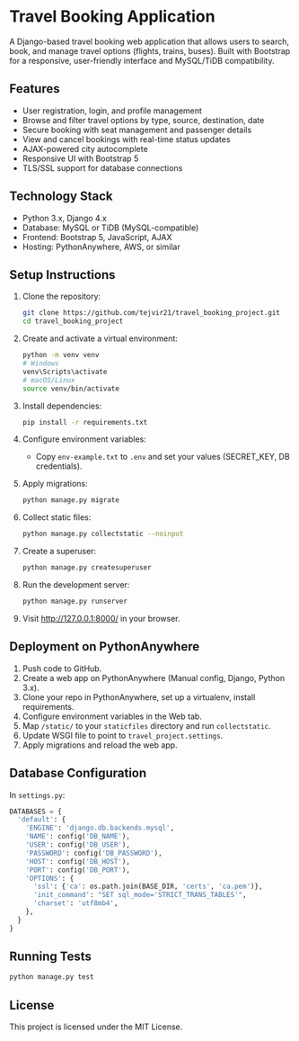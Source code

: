 # Travel Booking Application

A Django-based travel booking web application that allows users to search, book, and manage travel options (flights, trains, buses). Built with Bootstrap for a responsive, user-friendly interface and MySQL/TiDB compatibility.

## Features

- User registration, login, and profile management
- Browse and filter travel options by type, source, destination, date
- Secure booking with seat management and passenger details
- View and cancel bookings with real-time status updates
- AJAX-powered city autocomplete
- Responsive UI with Bootstrap 5
- TLS/SSL support for database connections

## Technology Stack

- Python 3.x, Django 4.x
- Database: MySQL or TiDB (MySQL-compatible)
- Frontend: Bootstrap 5, JavaScript, AJAX
- Hosting: PythonAnywhere, AWS, or similar

## Setup Instructions

1. Clone the repository:
   ```bash
   git clone https://github.com/tejvir21/travel_booking_project.git
   cd travel_booking_project
   ```

2. Create and activate a virtual environment:
   ```bash
   python -m venv venv
   # Windows
   venv\Scripts\activate
   # macOS/Linux
   source venv/bin/activate
   ```

3. Install dependencies:
   ```bash
   pip install -r requirements.txt
   ```

4. Configure environment variables:
   - Copy `env-example.txt` to `.env` and set your values (SECRET_KEY, DB credentials).

5. Apply migrations:
   ```bash
   python manage.py migrate
   ```

6. Collect static files:
   ```bash
   python manage.py collectstatic --noinput
   ```

7. Create a superuser:
   ```bash
   python manage.py createsuperuser
   ```

8. Run the development server:
   ```bash
   python manage.py runserver
   ```

9. Visit http://127.0.0.1:8000/ in your browser.

## Deployment on PythonAnywhere

1. Push code to GitHub.
2. Create a web app on PythonAnywhere (Manual config, Django, Python 3.x).
3. Clone your repo in PythonAnywhere, set up a virtualenv, install requirements.
4. Configure environment variables in the Web tab.
5. Map `/static/` to your `staticfiles` directory and run `collectstatic`.
6. Update WSGI file to point to `travel_project.settings`.
7. Apply migrations and reload the web app.

## Database Configuration

In `settings.py`:
```python
DATABASES = {
  'default': {
    'ENGINE': 'django.db.backends.mysql',
    'NAME': config('DB_NAME'),
    'USER': config('DB_USER'),
    'PASSWORD': config('DB_PASSWORD'),
    'HOST': config('DB_HOST'),
    'PORT': config('DB_PORT'),
    'OPTIONS': {
      'ssl': {'ca': os.path.join(BASE_DIR, 'certs', 'ca.pem')},
      'init_command': "SET sql_mode='STRICT_TRANS_TABLES'",
      'charset': 'utf8mb4',
    },
  }
}
```

## Running Tests

```bash
python manage.py test
```

## License

This project is licensed under the MIT License.
